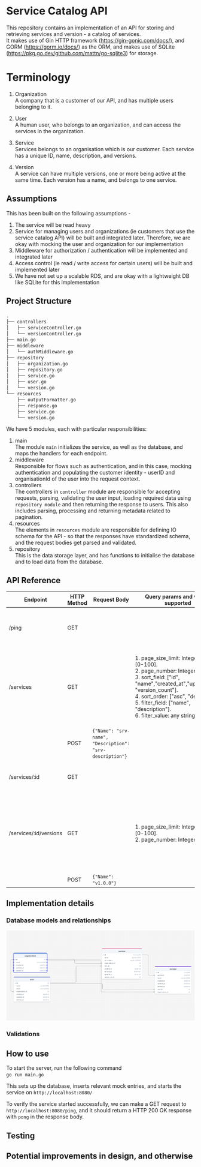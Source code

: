 # Service Catalog API
This repository contains an implementation of an API for storing and retrieving services and version - a catalog of services.  
It makes use of Gin HTTP framework (https://gin-gonic.com/docs/), and GORM (https://gorm.io/docs/) as the ORM, and makes use of SQLite (https://pkg.go.dev/github.com/mattn/go-sqlite3) for storage.  

# Terminology
1. Organization  
A company that is a customer of our API, and has multiple users belonging to it.

2. User  
A human user, who belongs to an organization, and can access the services in the organization.

3. Service  
Services belongs to an organisation which is our customer. Each service has a unique ID, name, description, and versions.
4. Version  
A service can have multiple versions, one or more being active at the same time. Each version has a name, and belongs to one service.

## Assumptions
This has been built on the following assumptions - 
1. The service will be read heavy
2. Service for managing users and organizations (ie customers that use the service catalog API) will be built and integrated later. Therefore, we are okay with mocking the user and organization for our implementation
3. Middleware for authorization / authentication will be implemented and integrated later
4. Access control (ie read / write access for certain users) will be built and implemented later
5. We have not set up a scalable RDS, and are okay with a lightweight DB like SQLite for this implementation

## Project Structure
```
.
├── controllers
│   ├── serviceController.go
│   └── versionController.go
├── main.go
├── middleware
│   └── authMiddleware.go
├── repository
│   ├── organization.go
│   ├── repository.go
│   ├── service.go
│   ├── user.go
│   └── version.go
└── resources
    ├── outputFormatter.go
    ├── response.go
    ├── service.go
    └── version.go
```

We have 5 modules, each with particular responsibilities:
1. main  
The module `main` initializes the service, as well as the database, and maps the handlers for each endpoint.
2. middleware  
Responsible for flows such as authentication, and in this case, mocking authentication and populating the customer identity - userID and organisationId of the user into the request context.
3. controllers  
The controllers in `controller` module are responsible for accepting requests, parsing, validating the user input, loading required data using `repository module` and then returning the response to users. This also includes parsing, processing and returning metadata related to pagination.
3. resources  
The elements in `resources` module are responsible for defining IO schema for the API - so that the responses have standardized schema, and the request bodies get parsed and validated.
4. repository  
This is the data storage layer, and has functions to initialise the database and to load data from the database.


## API Reference
| Endpoint               | HTTP Method | Request Body                                                 | Query params and values supported                                                                                                                                                                                                                                                | Description                                                                                                                       |
|------------------------|-------------|--------------------------------------------------------------|----------------------------------------------------------------------------------------------------------------------------------------------------------------------------------------------------------------------------------------------------------------------------------|-----------------------------------------------------------------------------------------------------------------------------------|
| /ping                  | GET         |                                                              |                                                                                                                                                                                                                                                                                  | Returns HTTP 200 OK if application has booted up.                                                                                 |
| /services              | GET         |                                                              | 1. page_size_limit: Integer in range [0-100]. <br>2. page_number: Integer > 0. <br>3. sort_field: ["id", "name","created_at","updated_at", "version_count"]. <br>4. sort_order: ["asc", "desc"]. <br>5. filter_field: ["name", "description"]. <br>6. filter_value: any string.  | Loads all Services in user's organisation.  <br>Supports filtering, sorting and pagination.<br>Default page size supported is 25. |
|                        | POST        | ```{"Name": "srv-name", "Description": "srv-description"}``` |                                                                                                                                                                                                                                                                                  | Creates a Service and returns it                                                                                                  |
| /services/:id          | GET         |                                                              |                                                                                                                                                                                                                                                                                  | Loads and returns a service based on given ID                                                                                     |
| /services/:id/versions | GET         |                                                              | 1. page_size_limit: Integer in range [0-100]. <br>2. page_number: Integer > 0.                                                                                                                                                                                                   | Returns all the versions associated with the given service ID.<br>This endpoint is paginated, and has default page size of 25.    |
|                        | POST        | ```{"Name": "v1.0.0"}```                                     |                                                                                                                                                                                                                                                                                  |                                                                                                                                   |


## Implementation details
### Database models and relationships
![alt text](<Screenshot 2024-10-16 at 10.02.06.png>)

### Validations



## How to use
To start the server, run the following command  
```go run main.go```

This sets up the database, inserts relevant mock entries, and starts the service on `http://localhost:8080/`

To verify the service started successfully, we can make a GET request to `http://localhost:8080/ping`, and it should return a HTTP 200 OK response with `pong` in the response body.

## Testing


## Potential improvements in design, and otherwise

